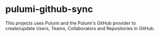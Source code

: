 # pulumi-github-sync

This projects uses Pulumi and the Pulumi's GitHub provider to create/update Users, Teams, Collaborators and Repositories in GitHub.


